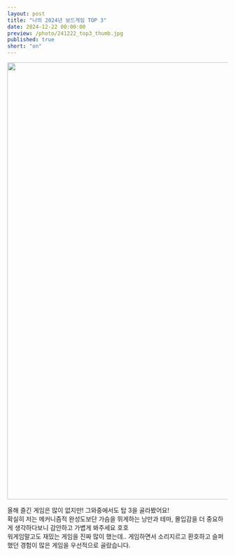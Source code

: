 ```yaml
---
layout: post
title: "나의 2024년 보드게임 TOP 3"
date: 2024-12-22 00:00:00
preview: /photo/241222_top3_thumb.jpg
published: true
short: "on"
---
```


<img src="/photo/241222_top3.jpg" width="1000">


올해 즐긴 게임은 많이 없지만! 그와중에서도 탑 3을 골라봤어요!<br>
확실히 저는 메커니즘적 완성도보단 가슴을 뛰게하는 낭만과 테마, 몰입감을 더 중요하게 생각하다보니 감안하고 가볍게 봐주세요 호호<br>
워게임말고도 재밌는 게임을 진짜 많이 했는데.. 게임하면서 소리지르고 환호하고 슬퍼했던 경험이 많은 게임을 우선적으로 골랐습니다.<br>










